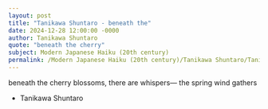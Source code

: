 ```yaml
---
layout: post
title: "Tanikawa Shuntaro - beneath the"
date: 2024-12-28 12:00:00 -0000
author: Tanikawa Shuntaro
quote: "beneath the cherry"
subject: Modern Japanese Haiku (20th century)
permalink: /Modern Japanese Haiku (20th century)/Tanikawa Shuntaro/Tanikawa Shuntaro - beneath the
---
```


beneath the cherry
blossoms, there are whispers—
the spring wind gathers

- Tanikawa Shuntaro
